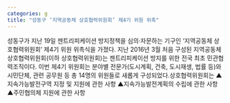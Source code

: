```yaml
---
categories: g
title: "성동구 ‘지역공동체 상호협력위원회’ 제4기 위원 위촉"
---
```

성동구가 지난 19일 젠트리피케이션 방지정책을 심의·자문하는 기구인 ‘지역공동체 상호협력위원회’ 제4기 위원 위촉식을 가졌다. 지난 2016년 3월 처음 구성된 지역공동체 상호협력위원회(이하 상호협력위원회)는 젠트리피케이션 방지를 위한 전국 최초 민관협력조직이다. 이번 제4기 위원회는 분야별 전문가(도시계획, 건축, 도시재생, 법률 등)와 시민단체, 관련 공무원 등 총 14명의 위원들로 새롭게 구성되었다.상호협력위원회는 ▲지속가능발전구역 지정 및 지원에 관한 사항 ▲지속가능발전계획의 수립에 관한 사항 ▲주민협의체 지원에 관한 사항